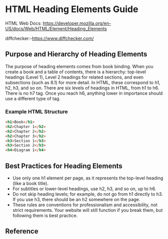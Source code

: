 # HTML Heading Elements Guide
HTML Web Docs: https://developer.mozilla.org/en-US/docs/Web/HTML/Element/Heading_Elements

diffchecker:-https://www.diffchecker.com/
## Purpose and Hierarchy of Heading Elements

The purpose of heading elements comes from book binding. When you create a book and a table of contents, there is a hierarchy: top-level headings (Level 1), Level 2 headings for related sections, and even subsections (such as 8.1) for more detail. In HTML, these correspond to h1, h2, h3, and so on. There are six levels of headings in HTML, from h1 to h6. There is no h7 tag. Once you reach h6, anything lower in importance should use a different type of tag.

### Example HTML Structure

```html
<h1>Book</h1>
<h2>Chapter 1</h2>
<h2>Chapter 2</h2>
<h2>Chapter 3</h2>
<h3>Section 1</h3>
<h3>Section 2</h3>
<h4>Diagram 1</h4>
```

## Best Practices for Heading Elements

- Use only one h1 element per page, as it represents the top-level heading (like a book title).
- For subtitles or lower-level headings, use h2, h3, and so on, up to h6.
- Do not skip heading levels; for example, do not go from h1 directly to h3. If you use h3, there should be an h2 somewhere on the page.
- These rules are conventions for professionalism and accessibility, not strict requirements. Your website will still function if you break them, but following them is best practice.

## Reference

